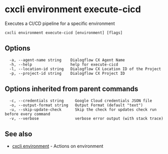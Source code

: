 # cxcli environment execute-cicd

Executes a CI/CD pipeline for a specific environment

```
cxcli environment execute-cicd [environment] [flags]
```

## Options

```
  -a, --agent-name string    Dialogflow CX Agent Name
  -h, --help                 help for execute-cicd
  -l, --location-id string   Dialogflow CX Location ID of the Project
  -p, --project-id string    Dialogflow CX Project ID
```

## Options inherited from parent commands

```
  -c, --credentials string     Google Cloud credentials JSON file
  -o, --output-format string   Output Format (default "text")
  -u, --skip-update-check      Skip the check for updates check run before every command
  -v, --verbose                verbose error output (with stack trace)
```

## See also

* [cxcli environment](/cmd/cxcli_environment/)	 - Actions on environment
